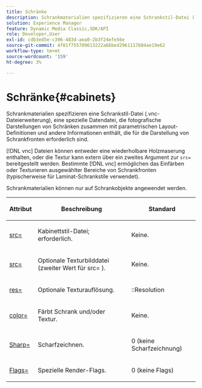 ```yaml
---
title: Schränke
description: Schrankmaterialien spezifizieren eine Schrankstil-Datei (.vnc-Dateierweiterung), eine spezielle Datendatei, die fotografische Darstellungen von Schränken zusammen mit parametrischen Layout-Definitionen und andere Informationen enthält, die für die Darstellung von Schrankfronten erforderlich sind.
solution: Experience Manager
feature: Dynamic Media Classic,SDK/API
role: Developer,User
exl-id: cdb3ed5e-c396-483d-aea0-2b3f24efe56e
source-git-commit: 4f81f755789613222a66bed2961117604ae19e62
workflow-type: tm+mt
source-wordcount: '159'
ht-degree: 3%

---
```


# Schränke{#cabinets}

Schrankmaterialien spezifizieren eine Schrankstil-Datei (.vnc-Dateierweiterung), eine spezielle Datendatei, die fotografische Darstellungen von Schränken zusammen mit parametrischen Layout-Definitionen und andere Informationen enthält, die für die Darstellung von Schrankfronten erforderlich sind.

[!DNL vnc] Dateien können entweder eine wiederholbare Holzmaserung enthalten, oder die Textur kann extern über ein zweites Argument zur `src=` bereitgestellt werden. Bestimmte [!DNL vnc] ermöglichen das Einfärben oder Texturieren ausgewählter Bereiche von Schrankfronten (typischerweise für Laminat-Schrankstile verwendet).

Schrankmaterialien können nur auf Schrankobjekte angewendet werden.

<table id="table_0B16200886FE4DFEBB1E4BE8FBA67EE4"> 
 <thead> 
  <tr> 
   <th colname="col1" class="entry"> <p>Attribut </p> </th> 
   <th colname="col2" class="entry"> <p>Beschreibung </p> </th> 
   <th colname="col3" class="entry"> <p>Standard </p> </th> 
  </tr> 
 </thead>
 <tbody> 
  <tr> 
   <td colname="col1"> <p> <a href="../../../../../../ir-api/http-protocol/image-rendering-api-ref/c-ir-http-protocol-ref/c-ir-http-protocol-command-reference/r-ir-src.md#reference-62c98abad22149d68d405ed6aaff8272" type="reference" format="dita" scope="local"> <span class="codeph"> src= </span> </a> </p> </td> 
   <td colname="col2"> <p>Kabinettstil-Datei; erforderlich. </p> </td> 
   <td colname="col3"> <p>Keine. </p> </td> 
  </tr> 
  <tr> 
   <td colname="col1"> <p> <a href="../../../../../../ir-api/http-protocol/image-rendering-api-ref/c-ir-http-protocol-ref/c-ir-http-protocol-command-reference/r-ir-src.md#reference-62c98abad22149d68d405ed6aaff8272" type="reference" format="dita" scope="local"> <span class="codeph"> src= </span> </a> </p> </td> 
   <td colname="col2"> <p>Optionale Texturbilddatei (zweiter Wert für <span class="codeph"> src= </span>). </p> </td> 
   <td colname="col3"> <p>Keine. </p> </td> 
  </tr> 
  <tr> 
   <td colname="col1"> <p> <a href="../../../../../../ir-api/http-protocol/image-rendering-api-ref/c-ir-http-protocol-ref/c-ir-http-protocol-command-reference/r-ir-res.md#reference-0ad9de8887144c83a6db97b4994f7c04" type="reference" format="dita" scope="local"> <span class="codeph"> res= </span> </a> </p> </td> 
   <td colname="col2"> <p>Optionale Texturauflösung. </p> </td> 
   <td colname="col3"> <p> <span class="codeph">::Resolution </span> </p> </td> 
  </tr> 
  <tr> 
   <td colname="col1"> <p> <a href="../../../../../../ir-api/http-protocol/image-rendering-api-ref/c-ir-http-protocol-ref/c-ir-http-protocol-command-reference/r-ir-http-color.md#reference-ea3cba9edfe94dbab86d8f123a9ed0aa" type="reference" format="dita" scope="local"> <span class="codeph"> color= </span> </a> </p> </td> 
   <td colname="col2"> <p>Färbt Schrank und/oder Textur. </p> </td> 
   <td colname="col3"> <p>Keine. </p> </td> 
  </tr> 
  <tr> 
   <td colname="col1"> <p> <a href="../../../../../../ir-api/http-protocol/image-rendering-api-ref/c-ir-http-protocol-ref/c-ir-http-protocol-command-reference/r-ir-http-sharp.md#reference-acdd87f6b5de4e3a85e5d3c03022a35a" type="reference" format="dita" scope="local"> <span class="codeph"> Sharp= </span> </a> </p> </td> 
   <td colname="col2"> <p>Scharfzeichnen. </p> </td> 
   <td colname="col3"> <p>0 (keine Scharfzeichnung) </p> </td> 
  </tr> 
  <tr> 
   <td colname="col1"> <p> <a href="../../../../../../ir-api/http-protocol/image-rendering-api-ref/c-ir-http-protocol-ref/c-ir-http-protocol-command-reference/r-ir-flags.md#reference-3a4844f0f21346d79e6508aaad9a9ac9" type="reference" format="dita" scope="local"> <span class="codeph"> Flags= </span> </a> </p> </td> 
   <td colname="col2"> <p>Spezielle Render-Flags. </p> </td> 
   <td colname="col3"> <p>0 (keine Flags) </p> </td> 
  </tr> 
 </tbody> 
</table>

